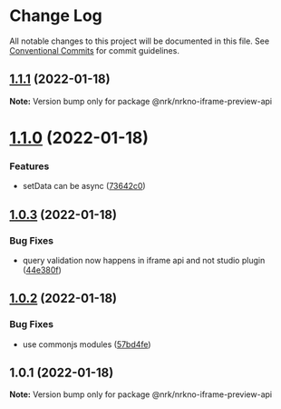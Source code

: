# Change Log

All notable changes to this project will be documented in this file.
See [Conventional Commits](https://conventionalcommits.org) for commit guidelines.

## [1.1.1](https://github.com/nrkno/nrkno-sanity-libs/compare/@nrk/nrkno-iframe-preview-api@1.1.0...@nrk/nrkno-iframe-preview-api@1.1.1) (2022-01-18)

**Note:** Version bump only for package @nrk/nrkno-iframe-preview-api





# [1.1.0](https://github.com/nrkno/nrkno-sanity-libs/compare/@nrk/nrkno-iframe-preview-api@1.0.3...@nrk/nrkno-iframe-preview-api@1.1.0) (2022-01-18)


### Features

* setData can be async ([73642c0](https://github.com/nrkno/nrkno-sanity-libs/commit/73642c0c55724d45c566bacb0cc3a1a3ff8e14cb))





## [1.0.3](https://github.com/nrkno/nrkno-sanity-libs/compare/@nrk/nrkno-iframe-preview-api@1.0.2...@nrk/nrkno-iframe-preview-api@1.0.3) (2022-01-18)


### Bug Fixes

* query validation now happens in iframe api and not studio plugin ([44e380f](https://github.com/nrkno/nrkno-sanity-libs/commit/44e380f721d0f9d6829cf5bd1d813c8881c82fe6))





## [1.0.2](https://github.com/nrkno/nrkno-sanity-libs/compare/@nrk/nrkno-iframe-preview-api@1.0.1...@nrk/nrkno-iframe-preview-api@1.0.2) (2022-01-18)


### Bug Fixes

* use commonjs modules ([57bd4fe](https://github.com/nrkno/nrkno-sanity-libs/commit/57bd4fe6d0588d7081c29fbc48ce2110e21ada6c))





## 1.0.1 (2022-01-18)

**Note:** Version bump only for package @nrk/nrkno-iframe-preview-api

